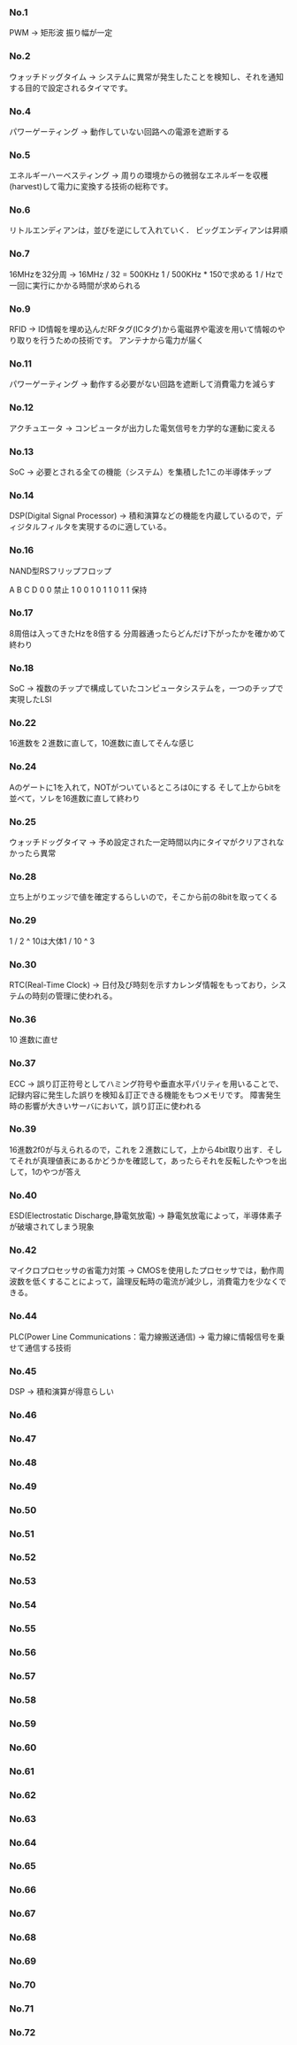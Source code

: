 ### No.1
PWM -> 矩形波 振り幅が一定

### No.2
ウォッチドッグタイム -> システムに異常が発生したことを検知し、それを通知する目的で設定されるタイマです。

### No.4
パワーゲーティング -> 動作していない回路への電源を遮断する

### No.5
エネルギーハーベスティング -> 周りの環境からの微弱なエネルギーを収穫(harvest)して電力に変換する技術の総称です。

### No.6
リトルエンディアンは，並びを逆にして入れていく．
ビッグエンディアンは昇順

### No.7
16MHzを32分周 -> 16MHz / 32 = 500KHz
1 / 500KHz * 150で求める
1 / Hzで一回に実行にかかる時間が求められる

### No.9
RFID -> ID情報を埋め込んだRFタグ(ICタグ)から電磁界や電波を用いて情報のやり取りを行うための技術です。
アンテナから電力が届く

### No.11
パワーゲーティング -> 動作する必要がない回路を遮断して消費電力を減らす

### No.12
アクチュエータ -> コンピュータが出力した電気信号を力学的な運動に変える

### No.13
SoC -> 必要とされる全ての機能（システム）を集積した1この半導体チップ

### No.14
DSP(Digital Signal Processor) -> 積和演算などの機能を内蔵しているので，ディジタルフィルタを実現するのに適している。

### No.16
NAND型RSフリップフロップ

A B C D
0 0 禁止
1 0 0 1
0 1 1 0
1 1 保持

### No.17
8周倍は入ってきたHzを8倍する
分周器通ったらどんだけ下がったかを確かめて終わり

### No.18
SoC -> 複数のチップで構成していたコンピュータシステムを，一つのチップで実現したLSI

### No.22
16進数を２進数に直して，10進数に直してそんな感じ

### No.24
Aのゲートに1を入れて，NOTがついているところは0にする
そして上からbitを並べて，ソレを16進数に直して終わり

### No.25
ウォッチドッグタイマ -> 予め設定された一定時間以内にタイマがクリアされなかったら異常

### No.28
立ち上がりエッジで値を確定するらしいので，そこから前の8bitを取ってくる

### No.29
1 / 2 ^ 10は大体1 / 10 ^ 3

### No.30
RTC(Real-Time Clock) -> 日付及び時刻を示すカレンダ情報をもっており，システムの時刻の管理に使われる。

### No.36
10 進数に直せ

### No.37
ECC -> 誤り訂正符号としてハミング符号や垂直水平パリティを用いることで、記録内容に発生した誤りを検知＆訂正できる機能をもつメモリです。
障害発生時の影響が大きいサーバにおいて，誤り訂正に使われる

### No.39
16進数2f0が与えられるので，これを２進数にして，上から4bit取り出す．そしてそれが真理値表にあるかどうかを確認して，あったらそれを反転したやつを出して，1のやつが答え

### No.40
ESD(Electrostatic Discharge,静電気放電) -> 静電気放電によって，半導体素子が破壊されてしまう現象

### No.42
マイクロプロセッサの省電力対策 -> CMOSを使用したプロセッサでは，動作周波数を低くすることによって，論理反転時の電流が減少し，消費電力を少なくできる。

### No.44
PLC(Power Line Communications：電力線搬送通信) -> 電力線に情報信号を乗せて通信する技術

### No.45
DSP -> 積和演算が得意らしい

### No.46


### No.47
### No.48
### No.49
### No.50
### No.51
### No.52
### No.53
### No.54
### No.55
### No.56
### No.57
### No.58
### No.59
### No.60
### No.61
### No.62
### No.63
### No.64
### No.65
### No.66
### No.67
### No.68
### No.69
### No.70
### No.71
### No.72
